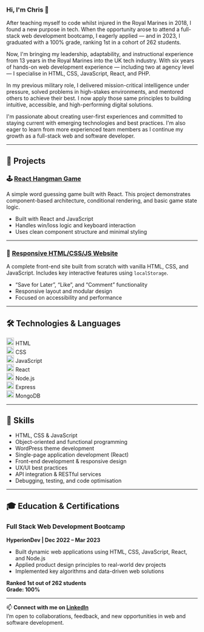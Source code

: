 ### Hi, I'm Chris 👋

After teaching myself to code whilst injured in the Royal Marines in 2018, I found a new purpose in tech. When the opportunity arose to attend a full-stack web development bootcamp, I eagerly applied — and in 2023, I graduated with a 100% grade, ranking 1st in a cohort of 262 students.

Now, I'm bringing my leadership, adaptability, and instructional experience from 13 years in the Royal Marines into the UK tech industry. With six years of hands-on web development experience — including two at agency level — I specialise in HTML, CSS, JavaScript, React, and PHP.

In my previous military role, I delivered mission-critical intelligence under pressure, solved problems in high-stakes environments, and mentored others to achieve their best. I now apply those same principles to building intuitive, accessible, and high-performing digital solutions.

I'm passionate about creating user-first experiences and committed to staying current with emerging technologies and best practices. I'm also eager to learn from more experienced team members as I continue my growth as a full-stack web and software developer.

---

## 📁 Projects

### 🕹️ [React Hangman Game](https://github.com/ChrisR08/React-Hangman-Game)
A simple word guessing game built with React. This project demonstrates component-based architecture, conditional rendering, and basic game state logic.

- Built with React and JavaScript
- Handles win/loss logic and keyboard interaction
- Uses clean component structure and minimal styling

---

### 🍱 [Responsive HTML/CSS/JS Website](https://github.com/ChrisR08/Task-42-44__finalCapstone)
A complete front-end site built from scratch with vanilla HTML, CSS, and JavaScript. Includes key interactive features using `localStorage`.

- “Save for Later”, “Like”, and “Comment” functionality
- Responsive layout and modular design
- Focused on accessibility and performance

---

## 🛠 Technologies & Languages

<img src="https://cdn.jsdelivr.net/gh/devicons/devicon/icons/html5/html5-original-wordmark.svg" height="20" width="20" /> HTML  
<img src="https://cdn.jsdelivr.net/gh/devicons/devicon/icons/css3/css3-original-wordmark.svg" height="20" width="20" /> CSS  
<img src="https://cdn.jsdelivr.net/gh/devicons/devicon/icons/javascript/javascript-original.svg" height="20" width="20" /> JavaScript  
<img src="https://cdn.jsdelivr.net/gh/devicons/devicon/icons/react/react-original.svg" height="20" width="20" /> React  
<img src="https://cdn.jsdelivr.net/gh/devicons/devicon/icons/nodejs/nodejs-original.svg" height="20" width="20" /> Node.js  
<img src="https://cdn.jsdelivr.net/gh/devicons/devicon/icons/express/express-original.svg" height="20" width="20" /> Express  
<img src="https://cdn.jsdelivr.net/gh/devicons/devicon/icons/mongodb/mongodb-original-wordmark.svg" height="20" width="20" /> MongoDB  

---

## 🚀 Skills

- HTML, CSS & JavaScript
- Object-oriented and functional programming
- WordPress theme development
- Single-page application development (React)
- Front-end development & responsive design
- UX/UI best practices
- API integration & RESTful services
- Debugging, testing, and code optimisation

---

## 🎓 Education & Certifications

### Full Stack Web Development Bootcamp  
**HyperionDev | Dec 2022 – Mar 2023**

- Built dynamic web applications using HTML, CSS, JavaScript, React, and Node.js
- Applied product design principles to real-world dev projects
- Implemented key algorithms and data-driven web solutions

**Ranked 1st out of 262 students**  
**Grade: 100%**

---

📫 **Connect with me on [LinkedIn](https://www.linkedin.com/in/chris-roberts-859281258/)**  
I’m open to collaborations, feedback, and new opportunities in web and software development.
